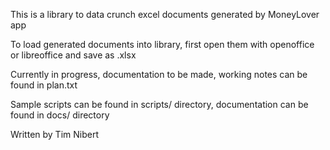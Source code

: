 This is a library to data crunch excel documents generated by MoneyLover app

To load generated documents into library, first open them with openoffice or libreoffice and save as .xlsx

Currently in progress, documentation to be made, working notes can be found in plan.txt

Sample scripts can be found in scripts/ directory, documentation can be found in docs/ directory

Written by Tim Nibert
